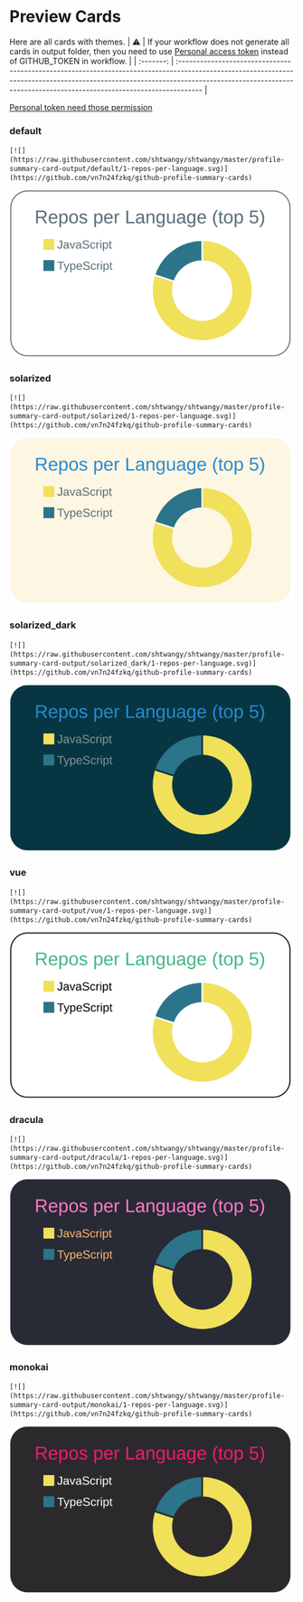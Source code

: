
# Preview Cards

Here are all cards with themes.
| :warning: | If your workflow does not generate all cards in output folder, then you need to use [Personal access token](https://docs.github.com/en/actions/configuring-and-managing-workflows/creating-and-storing-encrypted-secrets) instead of GITHUB_TOKEN in workflow. |
| :-------: | :------------------------------------------------------------------------------------------------------------------------------------------------------------------------------------------------------------------------------------------------ |

[Personal token need those permission](https://github.com/vn7n24fzkq/github-profile-summary-cards/wiki/Personal-access-token-permissions)


### default


```
[![](https://raw.githubusercontent.com/shtwangy/shtwangy/master/profile-summary-card-output/default/1-repos-per-language.svg)](https://github.com/vn7n24fzkq/github-profile-summary-cards)
```
![](https://raw.githubusercontent.com/shtwangy/shtwangy/master/profile-summary-card-output/default/1-repos-per-language.svg)


### solarized


```
[![](https://raw.githubusercontent.com/shtwangy/shtwangy/master/profile-summary-card-output/solarized/1-repos-per-language.svg)](https://github.com/vn7n24fzkq/github-profile-summary-cards)
```
![](https://raw.githubusercontent.com/shtwangy/shtwangy/master/profile-summary-card-output/solarized/1-repos-per-language.svg)


### solarized_dark


```
[![](https://raw.githubusercontent.com/shtwangy/shtwangy/master/profile-summary-card-output/solarized_dark/1-repos-per-language.svg)](https://github.com/vn7n24fzkq/github-profile-summary-cards)
```
![](https://raw.githubusercontent.com/shtwangy/shtwangy/master/profile-summary-card-output/solarized_dark/1-repos-per-language.svg)


### vue


```
[![](https://raw.githubusercontent.com/shtwangy/shtwangy/master/profile-summary-card-output/vue/1-repos-per-language.svg)](https://github.com/vn7n24fzkq/github-profile-summary-cards)
```
![](https://raw.githubusercontent.com/shtwangy/shtwangy/master/profile-summary-card-output/vue/1-repos-per-language.svg)


### dracula


```
[![](https://raw.githubusercontent.com/shtwangy/shtwangy/master/profile-summary-card-output/dracula/1-repos-per-language.svg)](https://github.com/vn7n24fzkq/github-profile-summary-cards)
```
![](https://raw.githubusercontent.com/shtwangy/shtwangy/master/profile-summary-card-output/dracula/1-repos-per-language.svg)


### monokai


```
[![](https://raw.githubusercontent.com/shtwangy/shtwangy/master/profile-summary-card-output/monokai/1-repos-per-language.svg)](https://github.com/vn7n24fzkq/github-profile-summary-cards)
```
![](https://raw.githubusercontent.com/shtwangy/shtwangy/master/profile-summary-card-output/monokai/1-repos-per-language.svg)

